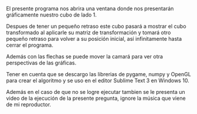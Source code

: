 El presente programa nos abrira una ventana donde nos presentarán gráficamente nuestro cubo de lado 1. 

Despues de tener un pequeño retraso este cubo pasará a mostrar el cubo transformado al aplicarle su matriz de transformación y tomará otro pequeño retraso para volver a su posición inicial, así infinitamente hasta cerrar el programa.

Además con las flechas se puede mover la camará para ver otra perspectivas de las gráficas.

Tener en cuenta que se descargo las librerias de pygame, numpy y OpenGL para crear el algoritmo y se uso en el editor Sublime Text 3 en Windows 10.

Además en el caso de que no se logre ejecutar tambien se le presenta un video de la ejecución de la presente pregunta, ignore la música que viene de mi reproductor.
